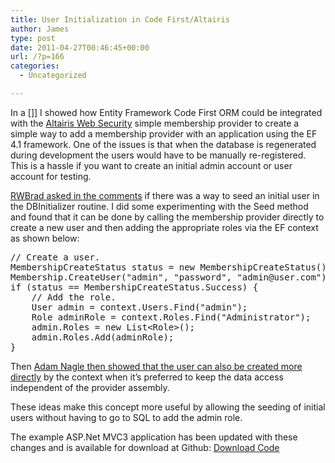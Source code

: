 ```yaml
---
title: User Initialization in Code First/Altairis
author: James
type: post
date: 2011-04-27T00:46:45+00:00
url: /?p=166
categories:
  - Uncategorized

---
```

In a <a href="http://www.culbertsonexchange.com/wp/?p=120" target="_blank">[]]</a> I showed how Entity Framework Code First ORM could be integrated with the <a href="http://altairiswebsecurity.codeplex.com/" target="_blank">Altairis Web Security</a> simple membership provider to create a simple way to add a membership provider with an application using the EF 4.1 framework. One of the issues is that when the database is regenerated during development the users would have to be manually re-registered.&#160; This is a hassle if you want to create an initial admin account or user account for testing.

<a href="http://www.culbertsonexchange.com/wp/?p=120&cpage=1#comment-78" target="_blank">RWBrad asked in the comments</a> if there was a way to seed an initial user in the DBInitializer routine. I did some experimenting with the Seed method and found that it can be done by calling the membership provider directly to create a new user and then adding the appropriate roles via the EF context as shown below:

<pre class="brush: csharp; title: ; notranslate" title="">// Create a user.
MembershipCreateStatus status = new MembershipCreateStatus();
Membership.CreateUser("admin", "password", "admin@user.com");
if (status == MembershipCreateStatus.Success) {
    // Add the role.
    User admin = context.Users.Find("admin");
    Role adminRole = context.Roles.Find("Administrator");
    admin.Roles = new List&lt;Role&gt;();
    admin.Roles.Add(adminRole);
}
</pre>

Then <a href="http://www.culbertsonexchange.com/wp/?p=120&cpage=1#comment-80" target="_blank">Adam Nagle then showed that the user can also be created more directly</a> by the context when it’s preferred to keep the data access independent of the provider assembly.

These ideas make this concept more useful by allowing the seeding of initial users without having to go to SQL to add the admin role.

The example ASP.Net MVC3 application has been updated with these changes and is available for download at Github: [Download Code][1]

 [1]: https://github.com/turnkey-commerce/CodeFirstAltairis/archives/master